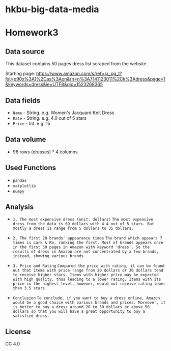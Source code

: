 # hkbu-big-data-media
# Homework3

## Data source

This dataset contains 50 pages dress list scraped from the website.

Starting page: https://www.amazon.com/s/ref=sr_pg_1?fst=p90x%3A1%2Cas%3Aon&rh=n%3A7141123011%2Ck%3Adress&page=1&keywords=dress&ie=UTF8&qid=1523268365

## Data fields

* `Name` - String. e.g. Women's Jacquard Knit Dress
* `Rate` - String. e.g. 4.0 out of 5 stars
* `Price` - Int. e.g. 15

## Data volume

* 96 rows (dresses) * 4 columns

## Used Functions

* `pandas` 
* `matplotlib` 
* `numpy`

## Analysis
* `1. The most expensive dress (unit: dollars)`
`The most expensive dress from the data is 69 dollars with 4.4 out of 5 stars. But mostly a dress is range from 5 dollars to 35 dollars.`

* `2. The first 20 brands' appearance times`
`The brand which appears 7 times is Lark & Ro, ranking the first. Most of brands appears once in the first 50 pages in Amazon with keyword 'dress'. So the results of dress in Amazon are not concentrated by a few brands, instead, showing various brands.`

* `3. Price and Rating`
`Compared the price with rating, it can be found out that items with price range from 20 dollars or 30 dollars tend to receive higher stars. Items with higher price may be expected with high quality, thus leading to a lower rating. Items with its price in the highest level, however, would not receive rating lower than 3.5 stars. `

* `Conclusion`
`To conclude, if you want to buy a dress online, Amazon would be a good choice with various brands and prices. Moreover, it is better to buy a dress around 20 to 30 dollars or above 50 dollars so that you will have a great opportunity to buy a satisfied dress.`


## License

CC 4.0
